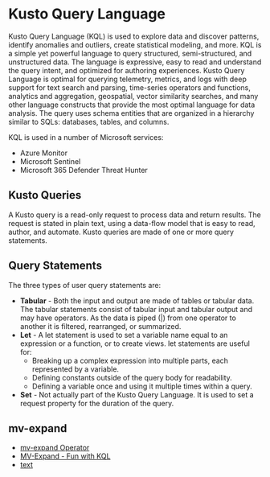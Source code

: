 # Kusto Query Language

Kusto Query Language (KQL) is used to explore data and discover patterns, identify anomalies and outliers, create statistical modeling, and more. KQL is a simple yet powerful language to query structured, semi-structured, and unstructured data. The language is expressive, easy to read and understand the query intent, and optimized for authoring experiences. Kusto Query Language is optimal for querying telemetry, metrics, and logs with deep support for text search and parsing, time-series operators and functions, analytics and aggregation, geospatial, vector similarity searches, and many other language constructs that provide the most optimal language for data analysis. The query uses schema entities that are organized in a hierarchy similar to SQLs: databases, tables, and columns.

KQL is used in a number of Microsoft services:

- Azure Monitor
- Microsoft Sentinel
- Microsoft 365 Defender Threat Hunter

## Kusto Queries

A Kusto query is a read-only request to process data and return results. The request is stated in plain text, using a data-flow model that is easy to read, author, and automate. Kusto queries are made of one or more query statements.

## Query Statements

The three types of user query statements are:

- **Tabular** - Both the input and output are made of tables or tabular data. The tabular statements consist of tabular input and tabular output and may have operators. As the data is piped (|) from one operator to another it is filtered, rearranged, or summarized.
- **Let** - A let statement is used to set a variable name equal to an expression or a function, or to create views. let statements are useful for:
  - Breaking up a complex expression into multiple parts, each represented by a variable.
  - Defining constants outside of the query body for readability.
  - Defining a variable once and using it multiple times within a query.
- **Set** - Not actually part of the Kusto Query Language. It is used to set a request property for the duration of the query.

## mv-expand

- [mv-expand Operator](https://learn.microsoft.com/en-us/kusto/query/mv-expand-operator?view=microsoft-fabric)
- [MV-Expand - Fun with KQL](https://arcanecode.com/2022/11/21/fun-with-kql-mv-expand/)
- [text](https://ninoburini.wordpress.com/2020/03/22/split-an-array-into-multiple-rows-in-kusto-azure-data-explorer-with-mv-expand/)